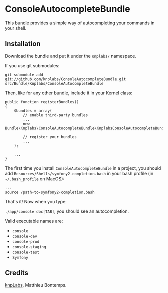 # ConsoleAutocompleteBundle

This bundle provides a simple way of autocompleting your commands in your shell.

## Installation

Download the bundle and put it under the `Knplabs/` namespace.

If you use git submodules:

    git submodule add git://github.com/knplabs/ConsoleAutocompleteBundle.git src/Bundle/Knplabs/ConsoleAutocompleteBundle

Then, like for any other bundle, include it in your Kernel class:

    public function registerBundles()
    {
        $bundles = array(
            // enable third-party bundles
            ...
            new Bundle\Knplabs\ConsoleAutocompleteBundle\KnplabsConsoleAutocompleteBundle(),
            
            // register your bundles
            ...
        );

        ...
    }
    
The first time you install `ConsoleAutocompleteBundle` in a project, you should add `Resources/Shells/symfony2-completion.bash` in your bash profile (in `~/.bash_profile` on MacOS):

    ...
    source /path-to-symfony2-completion.bash

That's it! Now when you type:

`./app/console doc[TAB]`, you should see an autocompletion.

Valid executable names are:

* `console`
* `console-dev`
* `console-prod`
* `console-staging`
* `console-test`
* `Symfony`

## Credits

[knpLabs](http://www.knplabs.com), Matthieu Bontemps.
